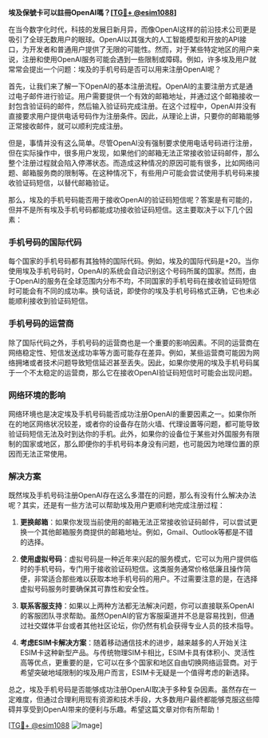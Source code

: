 **埃及保號卡可以註冊OpenAI嗎？[[TG💪+ @esim1088](https://t.me/s/esim1088)]**

在当今数字化时代，科技的发展日新月异，而像OpenAI这样的前沿技术公司更是吸引了全球无数用户的眼球。OpenAI以其强大的人工智能模型和开放的API接口，为开发者和普通用户提供了无限的可能性。然而，对于某些特定地区的用户来说，注册和使用OpenAI服务可能会遇到一些限制或障碍。例如，许多埃及用户就常常会提出一个问题：埃及的手机号码是否可以用来注册OpenAI呢？

首先，让我们来了解一下OpenAI的基本注册流程。OpenAI的主要注册方式是通过电子邮件进行验证。用户需要提供一个有效的邮箱地址，并通过这个邮箱接收一封包含验证码的邮件，然后输入验证码完成注册。在这个过程中，OpenAI并没有直接要求用户提供电话号码作为注册条件。因此，从理论上讲，只要你的邮箱能够正常接收邮件，就可以顺利完成注册。

但是，事情并没有这么简单。尽管OpenAI没有强制要求使用电话号码进行注册，但在实际操作中，很多用户发现，如果他们的邮箱无法正常接收验证码邮件，那么整个注册过程就会陷入停滞状态。而造成这种情况的原因可能有很多，比如网络问题、邮箱服务商的限制等。在这种情况下，有些用户可能会尝试使用手机号码来接收验证码短信，以替代邮箱验证。

那么，埃及的手机号码能否用于接收OpenAI的验证码短信呢？答案是有可能的，但并不是所有埃及手机号码都能成功接收验证码短信。这主要取决于以下几个因素：

### 手机号码的国际代码

每个国家的手机号码都有其独特的国际代码。例如，埃及的国际代码是+20。当你使用埃及手机号码时，OpenAI的系统会自动识别这个号码所属的国家。然而，由于OpenAI的服务在全球范围内分布不均，不同国家的手机号码在接收验证码短信时可能会有不同的成功率。换句话说，即使你的埃及手机号码格式正确，它也未必能顺利接收到验证码短信。

### 手机号码的运营商

除了国际代码之外，手机号码的运营商也是一个重要的影响因素。不同的运营商在网络稳定性、短信发送成功率等方面可能存在差异。例如，某些运营商可能因为网络拥堵或者技术问题导致短信延迟甚至丢失。因此，如果你使用的埃及手机号码属于一个不太稳定的运营商，那么它在接收OpenAI验证码短信时可能会出现问题。

### 网络环境的影响

网络环境也是决定埃及手机号码能否成功注册OpenAI的重要因素之一。如果你所在的地区网络状况较差，或者你的设备存在防火墙、代理设置等问题，都可能导致验证码短信无法及时到达你的手机。此外，如果你的设备位于某些对外国服务有限制的国家或地区，那么即便你的手机号码本身没有问题，也可能因为地理位置的原因而无法正常使用。

### 解决方案

既然埃及手机号码注册OpenAI存在这么多潜在的问题，那么有没有什么解决办法呢？其实，还是有一些方法可以帮助埃及用户更顺利地完成注册过程：

1. **更换邮箱**：如果你发现当前使用的邮箱无法正常接收验证码邮件，可以尝试更换一个其他邮箱服务商提供的邮箱地址。例如，Gmail、Outlook等都是不错的选择。
   
2. **使用虚拟号码**：虚拟号码是一种近年来兴起的服务模式，它可以为用户提供临时的手机号码，专门用于接收验证码短信。这类服务通常价格低廉且操作简便，非常适合那些难以获取本地手机号码的用户。不过需要注意的是，在选择虚拟号码服务时要确保其可靠性和安全性。

3. **联系客服支持**：如果以上两种方法都无法解决问题，你可以直接联系OpenAI的客服团队寻求帮助。虽然OpenAI的官方客服渠道并不总是容易找到，但通过社交媒体平台或者其他社区论坛，你仍然有机会获得专业人员的技术指导。

4. **考虑ESIM卡解决方案**：随着移动通信技术的进步，越来越多的人开始关注ESIM卡这种新型产品。与传统物理SIM卡相比，ESIM卡具有体积小、灵活性高等优点，更重要的是，它可以在多个国家和地区自由切换网络运营商。对于希望突破地域限制的埃及用户而言，ESIM卡无疑是一个值得考虑的新选择。

总之，埃及手机号码是否能够成功注册OpenAI取决于多种复杂因素。虽然存在一定难度，但通过合理利用现有资源和技术手段，大多数用户最终都能够克服这些障碍并享受到OpenAI带来的便利与乐趣。希望这篇文章对你有所帮助！

[[TG💪+ @esim1088](https://t.me/s/esim1088) ![Image](https://i.postimg.cc/4NQfJmqS/Snipaste-2025-05-13-00-14-12.png)]